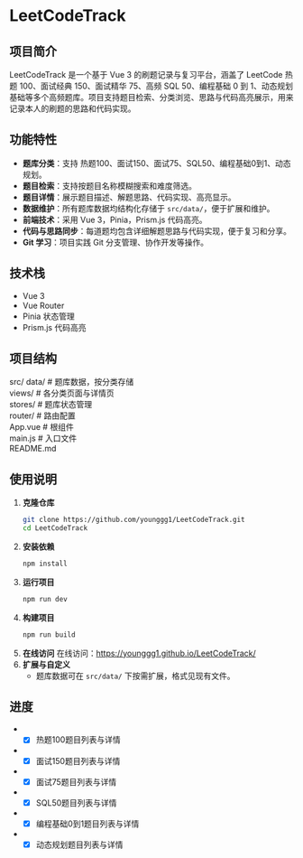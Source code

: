 # LeetCodeTrack

## 项目简介
LeetCodeTrack 是一个基于 Vue 3 的刷题记录与复习平台，涵盖了 LeetCode 热题 100、面试经典 150、面试精华 75、高频 SQL 50、编程基础 0 到 1、动态规划基础等多个高频题库。项目支持题目检索、分类浏览、思路与代码高亮展示，用来记录本人的刷题的思路和代码实现。

## 功能特性
- **题库分类**：支持 热题100、面试150、面试75、SQL50、编程基础0到1、动态规划。
- **题目检索**：支持按题目名称模糊搜索和难度筛选。
- **题目详情**：展示题目描述、解题思路、代码实现、高亮显示。
- **数据维护**：所有题库数据均结构化存储于 `src/data/`，便于扩展和维护。
- **前端技术**：采用 Vue 3，Pinia，Prism.js 代码高亮。
- **代码与思路同步**：每道题均包含详细解题思路与代码实现，便于复习和分享。
- **Git 学习**：项目实践 Git 分支管理、协作开发等操作。

## 技术栈
- Vue 3  
- Vue Router
- Pinia 状态管理
- Prism.js 代码高亮

## 项目结构  
src/
  data/              # 题库数据，按分类存储  
  views/             # 各分类页面与详情页  
  stores/            # 题库状态管理  
  router/            # 路由配置  
  App.vue            # 根组件  
  main.js            # 入口文件  
README.md  

## 使用说明

1. **克隆仓库**
   ```bash
   git clone https://github.com/younggg1/LeetCodeTrack.git  
   cd LeetCodeTrack
   ```  
2. **安装依赖**
   ```bash
   npm install
   ```
3. **运行项目**
   ```bash
   npm run dev
   ```  
4. **构建项目**
   ```bash
   npm run build
   ```  
5. **在线访问**
   在线访问：https://younggg1.github.io/LeetCodeTrack/  
6. **扩展与自定义**
   - 题库数据可在 `src/data/` 下按需扩展，格式见现有文件。 
## 进度
- - [x] 热题100题目列表与详情
- - [x] 面试150题目列表与详情
- - [x] 面试75题目列表与详情
- - [x] SQL50题目列表与详情
- - [x] 编程基础0到1题目列表与详情
- - [x] 动态规划题目列表与详情
